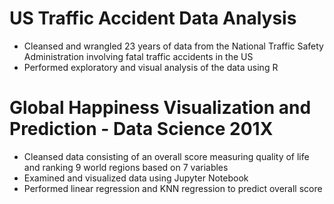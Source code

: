 # US Traffic Accident Data Analysis
* Cleansed and wrangled 23 years of data from the National Traffic Safety Administration involving fatal traffic accidents in the US
* Performed exploratory and visual analysis of the data using R

# Global Happiness Visualization and Prediction - Data Science 201X
* Cleansed data consisting of an overall score measuring quality of life and ranking 9 world regions based on 7 variables
* Examined and visualized data using Jupyter Notebook
* Performed linear regression and KNN regression to predict overall score

